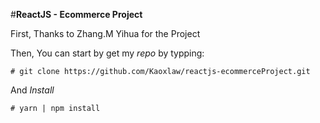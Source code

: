 #**ReactJS - Ecommerce Project**

First, Thanks to Zhang.M Yihua for the Project

Then, You can start by get my _repo_ by typping:

```
# git clone https://github.com/Kaoxlaw/reactjs-ecommerceProject.git
```

And _Install_

```
# yarn | npm install
```
